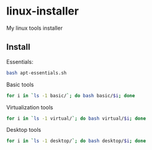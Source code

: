# linux-installer

My linux tools installer

## Install

Essentials:

```sh
bash apt-essentials.sh
```

Basic tools

```sh
for i in `ls -1 basic/`; do bash basic/$i; done
```

Virtualization tools

```sh
for i in `ls -1 virtual/`; do bash virtual/$i; done
```

Desktop tools

```sh
for i in `ls -1 desktop/`; do bash desktop/$i; done
```
